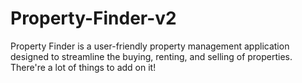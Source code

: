 # Property-Finder-v2
Property Finder is a user-friendly property management application designed to streamline the buying, renting, and selling of properties. There're a lot of things to add on it!
